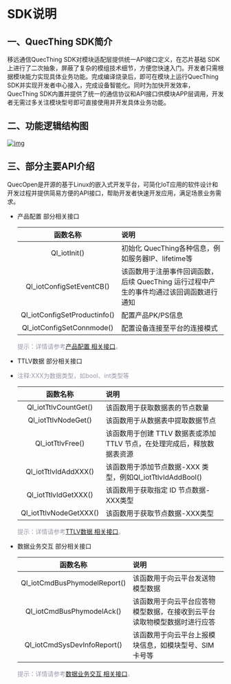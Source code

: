 # SDK说明

## __一、QuecThing SDK简介__
移远通信QuecThing SDK对模块适配层提供统一API接口定义，在芯片基础 SDK 上进行了二次抽象，屏蔽了复杂的模组技术细节，方便您快速入门。开发者只需根据模块能力实现具体业务功能。完成编译烧录后，即可在模块上运行QuecThing SDK并实现开发者中心接入，完成设备智能化。同时为加快开发效率，QuecThing SDK内置并提供了统一的通信协议和API接口供模块APP层调用，开发者无需过多关注模块型号即可直接使用并开发具体业务功能。


## __二、功能逻辑结构图__

<a data-fancybox title="img" href="/deviceDevelop/nb/speediness_cmcc&cucc/resource/QuecOpen/Speediness-QuecOpen-04.png">![img](/deviceDevelop/nb/speediness_cmcc&cucc/resource/QuecOpen/Speediness-QuecOpen-04.png)</a>

## __三、部分主要API介绍__

QuecOpen是开源的基于Linux的嵌入式开发平台，可简化IoT应用的软件设计和开发过程并提供简易方便的API接口，帮助开发者快速开发应用，满足场景业务需求。


* 产品配置 部分相关接口

	|函数名称|说明|
	| :-------------:| :-------------|
	| Ql_iotInit() |初始化 QuecThing各种信息，例如服务器IP、lifetime等|
	| Ql_iotConfigSetEventCB() |该函数用于注册事件回调函数，后续 QuecThing 运行过程中产生的事件均通过该回调函数进行通知|
	| Ql_iotConfigSetProductinfo() |配置产品PK/PS信息|
	| Ql_iotConfigSetConnmode() |配置设备连接至平台的连接模式 |

	<font color=#999AAA >提示：详情请参考[产品配置 相关接口](/deviceDevelop/nb/QuecOpen/api/nb-quecopen-api-02.md)。</font>


* TTLV数据 部分相关接口 
* 
    <font color=#999AAA >注释:XXX为数据类型，如bool、int类型等</font>

	|函数名称|说明|
	| :-------------:| :-------------|
	| Ql_iotTtlvCountGet() |该函数用于获取数据表的节点数量|
	| Ql_iotTtlvNodeGet() |该函数用于从数据表中提取数据节点|
	| Ql_iotTtlvFree() |该函数用于创建 TTLV 数据表或添加 TTLV 节点，在处理完成后，释放数据表资源|
	| Ql_iotTtlvIdAddXXX() |该函数用于添加节点数据-XXX 类型，例如Ql_iotTtlvIdAddBool()|
	| Ql_iotTtlvIdGetXXX() |该函数用于获取指定 ID 节点数据-XXX类型|
	| Ql_iotTtlvNodeGetXXX() |该函数用于获取节点数据-XXX类型|

	<font color=#999AAA >提示：详情请参考[TTLV数据 相关接口](/deviceDevelop/nb/QuecOpen/api/nb-quecopen-api-04.md)。</font>


* 数据业务交互 部分相关接口

	|函数名称|说明|
	| :-------------:| :-------------|
	| Ql_iotCmdBusPhymodelReport() |该函数用于向云平台发送物模型数据|
	| Ql_iotCmdBusPhymodelAck() |该函数用于向云平台应答物模型数据，在接收到云平台读取物模型数据时进行应答|
	| Ql_iotCmdSysDevInfoReport() |该函数用于向云平台上报模块信息，如模块型号、SIM 卡号等|

	<font color=#999AAA >提示：详情请参考[数据业务交互 相关接口](/deviceDevelop/nb/QuecOpen/api/nb-quecopen-api-03.md)。</font>
